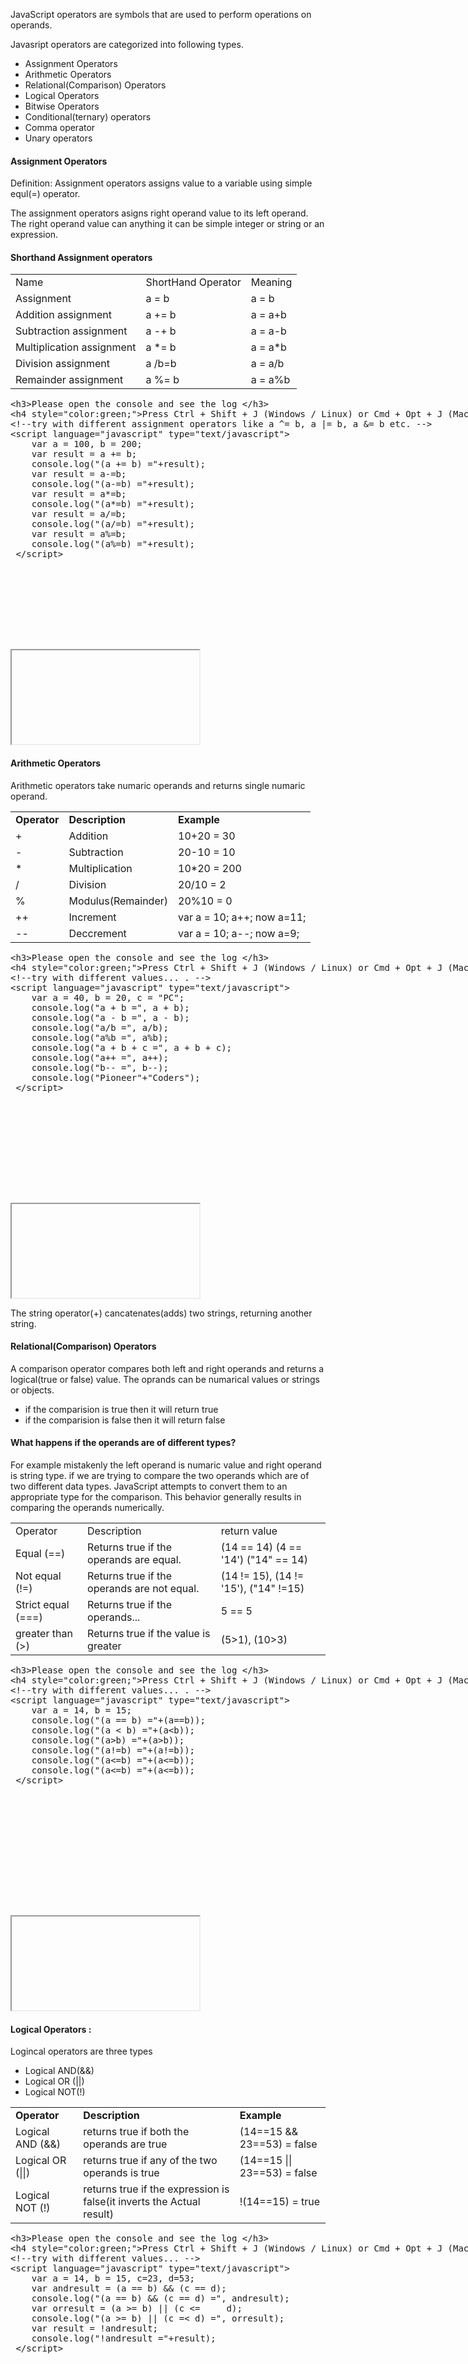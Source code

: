 
<p>JavaScript operators are symbols that are used to perform operations on operands.</p>
<p>Javasript operators are categorized into following types.</p>
<ul>
	<li>Assignment Operators</li>
	<li>Arithmetic Operators</li>
	<li>Relational(Comparison) Operators</li>
	<li>Logical Operators</li>
	<li>Bitwise Operators</li>
	<li>Conditional(ternary) operators</li>
	<li>Comma operator</li>
	<li>Unary operators</li>
</ul>

<h4>Assignment Operators</h4>
<p>Definition: Assignment operators assigns value to a variable using simple equl(=) operator.</p>
<p>The assignment operators asigns right operand value to its left operand. The right operand value can anything it can be simple integer or string or an expression.</p>

<h4>Shorthand Assignment operators</h4>
<table class="pc-table">
	<tr>
		<td>Name</td>
		<td>ShortHand Operator</td>
		<td>Meaning</td>
	</tr>
	<tr>
		<td>Assignment</td>
		<td>a = b</td>
		<td>a = b</td>
	</tr>
	<tr>
		<td>Addition assignment</td>
		<td> a += b</td>
		<td>a = a+b</td>
	</tr>
	<tr>
		<td>Subtraction assignment</td>
		<td>a -+ b</td>
		<td>a = a-b</td>
	</tr>
	<tr>
		<td>Multiplication assignment</td>
		<td>a *= b</td>
		<td>a = a*b</td>
	</tr>
	<tr>
		<td>Division assignment</td>
		<td>a /b=b</td>
		<td>a = a/b</td>
	</tr>
	<tr>
		<td>Remainder assignment</td>
		<td>a %= b</td>
		<td>a = a%b</td>
	</tr>
</table>

<section >  
    <div ui-ace ="{useWrapMode: 'true', showGutter : 'true', theme:'monokai', mode: 'html', previewId:'preview',
		onLoad: htmlcssjsContentOnLoaded,
		rendererOptions: { fontSize: 16 },
		advanced: { highlightActiveLine: true}
	}" style="min-height:400px;"><xmp><h3>Please open the console and see the log </h3>
<h4 style="color:green;">Press Ctrl + Shift + J (Windows / Linux) or Cmd + Opt + J (Mac) to open console. </h4>
<!--try with different assignment operators like a ^= b, a |= b, a &= b etc. -->
<script language="javascript" type="text/javascript">
	var a = 100, b = 200; 
	var result = a += b; 
	console.log("(a += b) ="+result);
	var result = a-=b; 
	console.log("(a-=b) ="+result);
	var result = a*=b; 
	console.log("(a*=b) ="+result);
	var result = a/=b; 
	console.log("(a/=b) ="+result);
	var result = a%=b; 
	console.log("(a%=b) ="+result);
 </script>
</xmp>
	</div>
	<div>
        <iframe id="preview"></iframe>
    </div>
</section>

<h4>Arithmetic Operators</h4>
<p>Arithmetic operators take numaric operands and returns single numaric operand.</p>
<table class="pc-table">
	<tr>
		<td><b>Operator</b></td>
		<td><b>Description</b></td>
		<td><b>Example</b></td>
	</tr>
	<tr>
		<td>+</td>
		<td>Addition</td>
		<td>10+20 = 30</td>
	</tr>
	<tr>
		<td>-</td>
		<td>Subtraction</td>
		<td>20-10 = 10</td>
	</tr>
	<tr>
		<td>*</td>
		<td>Multiplication</td>
		<td>10*20 = 200</td>
	</tr>
	<tr>
		<td>/</td>
		<td>Division</td>
		<td>20/10 = 2</td>
	</tr>
	<tr>
		<td>%</td>
		<td>Modulus(Remainder)</td>
		<td>20%10 = 0</td>
	</tr>
	<tr>
		<td>++</td>
		<td>Increment</td>
		<td>var a = 10; a++; now a=11;</td>
	</tr>
	<tr>
		<td>--</td>
		<td>Deccrement</td>
		<td>var a = 10; a--; now a=9;</td>
	</tr>
</table>

<section >  
    <div ui-ace ="{useWrapMode: 'true', showGutter : 'true', theme:'monokai', mode: 'html', previewId:'preview1',
		onLoad: htmlcssjsContentOnLoaded,
		rendererOptions: { fontSize: 16 },
		advanced: { highlightActiveLine: true}
	}" style="min-height:400px;"><xmp><h3>Please open the console and see the log </h3>
<h4 style="color:green;">Press Ctrl + Shift + J (Windows / Linux) or Cmd + Opt + J (Mac) to open console. </h4>
<!--try with different values... . -->
<script language="javascript" type="text/javascript">
	var a = 40, b = 20, c = "PC"; 
	console.log("a + b =", a + b);
	console.log("a - b =", a - b);
	console.log("a/b =", a/b);
	console.log("a%b =", a%b);
	console.log("a + b + c =", a + b + c);
	console.log("a++ =", a++);
	console.log("b-- =", b--);
	console.log("Pioneer"+"Coders"); 
 </script>
</xmp>
	</div>
	<div>
        <iframe id="preview1"></iframe>
    </div>
</section>
<p>The string operator(+) cancatenates(adds) two strings, returning another string.</p>


<h4>Relational(Comparison) Operators </h4>
<p>A comparison operator compares both left and right operands and returns a logical(true or false) value. The oprands can be numarical values or strings or objects.</p>
 <ul>
	<li>if the comparision is true then it will return true</li>
	<li>if the comparision is false then it will return false</li>
 </ul>
 <h4>What happens if the operands are of different types?</h4>
 <p>For example mistakenly the left operand is numaric value and right operand is string type. if we are trying to compare the two operands which are of two different data types. JavaScript attempts to convert them to an appropriate type for the comparison. This behavior generally results in comparing the operands numerically.</p>
<table class="pc-table">
	<tr>
		<td>Operator</td>
		<td>Description</td>
		<td>return value</td>
	</tr>
	<tr>
		<td>Equal (==)</td>
		<td>Returns true if the operands are equal.</td>
		<td>(14 == 14)  (4 == '14') ("14" == 14)</td>
	</tr>
	<tr>
		<td>Not equal (!=)</td>
		<td>Returns true if the operands are not equal.</td>
		<td> (14 != 15), (14 != '15'), ("14" !=15)</td>
	</tr>
	<tr>
		<td>Strict equal (===)</td>
		<td>Returns true if the operands... </td>
		<td>5 == 5</td>
	</tr>
	<tr>
		<td>greater than (>)</td>
		<td>Returns true if the value is greater</td>
		<td>(5>1), (10>3)</td>
	</tr>
</table>

<section >  
    <div ui-ace ="{useWrapMode: 'true', showGutter : 'true', theme:'monokai', mode: 'html', previewId:'preview2',
		onLoad: htmlcssjsContentOnLoaded,
		rendererOptions: { fontSize: 16 },
		advanced: { highlightActiveLine: true}
	}" style="min-height:400px;"><xmp><h3>Please open the console and see the log </h3>
<h4 style="color:green;">Press Ctrl + Shift + J (Windows / Linux) or Cmd + Opt + J (Mac) to open console. </h4>
<!--try with different values... . -->
<script language="javascript" type="text/javascript">
	var a = 14, b = 15; 
	console.log("(a == b) ="+(a==b));
	console.log("(a < b) ="+(a<b));
	console.log("(a>b) ="+(a>b));
	console.log("(a!=b) ="+(a!=b));
	console.log("(a<=b) ="+(a<=b));
	console.log("(a<=b) ="+(a<=b));
 </script>
</xmp>
	</div>
	<div>
        <iframe id="preview2"></iframe>
    </div>
</section>


<h4>Logical Operators :</h4>
<p>Logincal operators are three types</p>
	<ul>
		<li>Logical AND(&&)</li>
		<li>Logical OR (||)</li>
		<li>Logical NOT(!)</li>
	</ul>
<table class="pc-table">
	<tr>
		<td><b>Operator</b></td>
		<td><b>Description</b></td>
		<td><b>Example</b></td>
	</tr>
	<tr>
		<td>Logical AND (&&)</td>
		<td>returns true if both the operands are true</td>
		<td>(14==15 && 23==53) = false</td>
	</tr>
	<tr>
		<td>Logical OR (||)</td>
		<td>returns true if any of the two operands is true</td>
		<td>(14==15 || 23==53) = false</td>
	</tr>
	<tr>
		<td>Logical NOT (!)</td>
		<td>returns true if the expression is false(it inverts the Actual result)</td>
		<td>!(14==15) = true</td>
	</tr>
</table>

<section >  
    <div ui-ace ="{useWrapMode: 'true', showGutter : 'true', theme:'monokai', mode: 'html', previewId:'preview3',
		onLoad: htmlcssjsContentOnLoaded,
		rendererOptions: { fontSize: 16 },
		advanced: { highlightActiveLine: true}
	}" style="min-height:400px;"><xmp><h3>Please open the console and see the log </h3>
<h4 style="color:green;">Press Ctrl + Shift + J (Windows / Linux) or Cmd + Opt + J (Mac) to open console. </h4>
<!--try with different values... -->
<script language="javascript" type="text/javascript">
	var a = 14, b = 15, c=23, d=53; 
	var andresult = (a == b) && (c == d); 
	console.log("(a == b) && (c == d) =", andresult);
	var orresult = (a >= b) || (c <=	 d);
	console.log("(a >= b) || (c =< d) =", orresult);
	var result = !andresult; 
	console.log("!andresult ="+result);
 </script>
</xmp>
	</div>
	<div>
        <iframe id="preview3"></iframe>
    </div>
</section>


<h4>Bitwise Operators :</h4>
<p>The name itself indicates that it performs operations using bits(1 byte = 8 bits). Even if we enter decimal values like 10 or 20, 
the system automatically converts decimal values into binary representation. To understand go through following example</p>
<table class="pc-table">
	<tr>
		<td><b>Expression</b></td>
		<td><b>Result</b></td>
		<td><b>Binary Description</b></td>
	</tr>
	<tr>
		<td>4&5</td>
		<td>4</td>
		<td>100&101 = 100</td>
	</tr>
	<tr>
		<td>4|5</td>
		<td>5</td>
		<td>100 | 101 = 101</td>
	</tr>
	<tr>
		<td>4^5</td>
		<td>2</td>
		<td>100 ^ 101 = 010</td>
	</tr>
	<tr>
		<td>~5</td>
		<td>2</td>
		<td>~101 = 010</td>
	</tr>
</table>

<section >  
    <div ui-ace ="{useWrapMode: 'true', showGutter : 'true', theme:'monokai', mode: 'html', previewId:'preview4',
		onLoad: htmlcssjsContentOnLoaded,
		rendererOptions: { fontSize: 16 },
		advanced: { highlightActiveLine: true}
	}" style="min-height:400px;"><xmp><h3>Please open the console and see the log </h3>
<h4 style="color:green;">Press Ctrl + Shift + J (Windows / Linux) or Cmd + Opt + J (Mac) to open console. </h4>
<!--try with different values... -->
<script language="javascript" type="text/javascript">
	var a = 2, b = 3;  
	console.log("(a & b) =", (a & b) );
	console.log("(a | b) =", (a | b) );
	console.log("(~b) =", (~b) );
	console.log("(a<<b) =", (a<<b) ); 
	console.log("(a>>b) =", (a>>b) );
 </script>
</xmp>
	</div>
	<div>
        <iframe id="preview4"></iframe>
    </div>
</section>


<h4>Ternary Operators(conditional Operators)</h4>
<p>Ternary operator requires three operators</p>
@CODE_START@@HTML@condition? result1: result2@CODE_END@
<p>If the condition is true it returns the results1, Otherwise it returns result2.</p>
<h4>Finding the given number is even or odd using Ternary Operators</h4>

<section >  
    <div ui-ace ="{useWrapMode: 'true', showGutter : 'true', theme:'monokai', mode: 'html', previewId:'preview5',
		onLoad: htmlcssjsContentOnLoaded,
		rendererOptions: { fontSize: 16 },
		advanced: { highlightActiveLine: true}
	}" style="min-height:400px;"><xmp><h3>Please open the console and see the log </h3>
<h4 style="color:green;">Press Ctrl + Shift + J (Windows / Linux) or Cmd + Opt + J (Mac) to open console. </h4>
<!--try with different values... -->
<script language="javascript" type="text/javascript">
	var number = 10;
	(number%2==0)?console.log("number is even"):console.log("number is odd");
	
	var number1 = 10, number2 = 20;
	(number1>number2)?console.log(number1+" is big"):(number1<number2)?console.log(number2+" is big"):console.log("number1 and number2 are equal");
 </script>
</xmp>
	</div>
	<div>
        <iframe id="preview5"></iframe>
    </div>
</section>


<h4>Other Operator</h4>
<table class="pc-table">
	<tr>
		<td><b>Operator</b></span>
		<td><b>Operator type</b></td>
		<td><b>Description</b></span>
	</tr>
	<tr>
		<td>(?:)</td>
		<td>Conditional Operator </td>
		<td>Conditional Operator returns value based on the condition. It is like if-else.</td>
	</tr>
	<tr>
		<td>,(comma)</td>
		<td>Comma Operator</td>
		<td>Comma Operator allows multiple expressions to be evaluated as single statement.</td>
	</tr>
	<tr>
		<td>delete</td>
		<td>Unary Operator</td>
		<td>Delete Operator deletes a property from the object or an array.</td>
	</tr>
		<tr>
		<td>typeof</td>
		<td>Unary Operator</td>
		<td>checks the type of object.</td>
	</tr>
	<tr>
		<td>void</td>
		<td>Unary Operator</td>
		<td>it discards the expression's return value.</td>
	</tr>
	<tr>
		<td>in</td>
		<td>Relational Operator</td>
		<td>In Operator checks if object has the given property</td>
	</tr>
	<tr>
		<td>Instanceof</td>
		<td>Relational Operator</td>
		<td>checks if the object is an instance of given type</td>
	</tr>
	<tr>
		<td>new</td>
		<td>new operator </td>
		<td>creates an instance (object)</td>
	</tr>
</table>

<section >  
    <div ui-ace ="{useWrapMode: 'true', showGutter : 'true', theme:'monokai', mode: 'html', previewId:'preview6',
		onLoad: htmlcssjsContentOnLoaded,
		rendererOptions: { fontSize: 16 },
		advanced: { highlightActiveLine: true}
	}" style="min-height:400px;"><xmp><h3>Please open the console and see the log </h3>
<h4 style="color:green;">Press Ctrl + Shift + J (Windows / Linux) or Cmd + Opt + J (Mac) to open console. </h4>
<!--try with different values... -->
<script language="javascript" type="text/javascript">
	var myArray = [1,2,3,4,5];
	delete myArray[2]; //deletes element at index 2 in myArray.
	console.log(myArray);
	var InstituteName = "PioneerCoders";
	console.log(typeof(InstituteName)); // prints string
	var date = new Date() // create date object with today's date and time. 
	delete date; // deletes the date object;
	
	for(var i=0,j=3;i<3,j>0;i++,j--){
		console.log(i+" "+" "+j);
	}
	</script>
</xmp>
	</div>
	<div>
        <iframe id="preview6"></iframe>
    </div>
</section>

